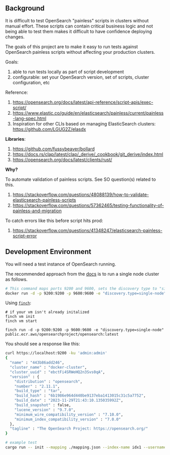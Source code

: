 ## Background

It is difficult to test OpenSearch "painless" scripts in clusters without manual effort. These scripts can contain critical business logic and not being able to test them makes it difficult to have confidence deploying changes.

The goals of this project are to make it easy to run tests against OpenSearch painless scripts without affecting your production clusters.

Goals:

1. able to run tests locally as part of script development
2. configurable: set your OpenSearch version, set of scripts, cluster configuration, etc

Reference:

1. https://opensearch.org/docs/latest/api-reference/script-apis/exec-script/
2. https://www.elastic.co/guide/en/elasticsearch/painless/current/painless-lang-spec.html
3. Inspiration for other CLIs based on managing ElasticSearch clusters: https://github.com/LGUG2Z/elasdx

**Libraries**:

1. https://github.com/fussybeaver/bollard
2. https://docs.rs/clap/latest/clap/_derive/_cookbook/git_derive/index.html
3. https://opensearch.org/docs/latest/clients/rust/

**Why?**

To automate validation of painless scripts. See SO question(s) related to this.

1. https://stackoverflow.com/questions/48088139/how-to-validate-elasticsearch-painless-scripts
1. https://stackoverflow.com/questions/57362465/testing-functionality-of-painless-and-migration

To catch errors like this before script hits prod:

1. https://stackoverflow.com/questions/41348247/elasticsearch-painless-script-error

## Development Environment

You will need a test instance of OpenSearch running.

The recommended approach from the [docs](https://opensearch.org/docs/latest/install-and-configure/install-opensearch/docker/#run-opensearch-in-a-docker-container) is to run a single node cluster as follows.

```bash
# This command maps ports 9200 and 9600, sets the discovery type to "single-node" and requests the newest image of OpenSearch
docker run -d -p 9200:9200 -p 9600:9600 -e "discovery.type=single-node" public.ecr.aws/opensearchproject/opensearch:latest
```

Using [`finch`](https://runfinch.com):

```
# if your vm isn't already initalized
finch vm init
finch vm start

finch run -d -p 9200:9200 -p 9600:9600 -e "discovery.type=single-node" public.ecr.aws/opensearchproject/opensearch:latest
```

You should see a response like this:
```bash
curl https://localhost:9200 -ku 'admin:admin'
{
  "name" : "443b86add246",
  "cluster_name" : "docker-cluster",
  "cluster_uuid" : "ebctFi4SRWeHQ2n3Svs0qA",
  "version" : {
    "distribution" : "opensearch",
    "number" : "2.11.1",
    "build_type" : "tar",
    "build_hash" : "6b1986e964d440be9137eba1413015c31c5a7752",
    "build_date" : "2023-11-29T21:43:10.135035992Z",
    "build_snapshot" : false,
    "lucene_version" : "9.7.0",
    "minimum_wire_compatibility_version" : "7.10.0",
    "minimum_index_compatibility_version" : "7.0.0"
  },
  "tagline" : "The OpenSearch Project: https://opensearch.org/"
}
```

```bash
# example test
cargo run -- init --mapping ./mapping.json --index-name idx1 --username admin --password admin
```
